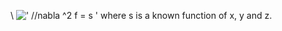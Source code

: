 \\
![' //nabla \^2 f = s '](../dictionary/equation_images/3485.1..png)
where s is a known function of x, y and z.
